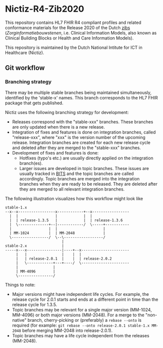 # Nictiz-R4-Zib2020

This repository contains HL7 FHIR R4 compliant profiles and related conformance materials for the Release 2020 of the Dutch [zibs](https://zibs.nl/wiki/Zorginformatiebouwstenen) (_Zorginformatiebouwstenen_, i.e. Clinical Information Models, also known as Clinical Building Blocks or Health and Care Information Models).

This repository is maintained by the Dutch National Intitute for ICT in Healthcare (Nictiz).

## Git workflow

### Branching strategy

There may be multiple stable branches being maintained simultaneously, identified by the 'stable-x' names. This branch corresponds to the HL7 FHIR package that gets published.

Nictiz uses the following branching strategy for development:

* Releases correspond with the "stable-xxx" branches. These branches are only updated when there is a new release.
* Integration of fixes and features is done on integration branches, called "release-xxx", where "xxx" is the version number of the upcoming release. Integration branches are created for each new release cycle and deleted after they are merged to the "stable-xxx" branches.
* Development of fixes and features is done:
  * Hotfixes (typo's etc.) are usually directly applied on the integration branch(es).
  * Larger issues are developed in topic branches. These issues are usually tracked in [BITS](https://bits.nictiz.nl) and the topic branches are called accordingly. Topic branches are merged into the integration branches when they are ready to be released. They are deleted after they are merged to all relevant integration branches.

The following illustration visualizes how this workflow might look like

```
stable-1.x
--x--x-----------------x------------+--x-----------------
  |  |                 |            |  |
  |  | release-1.3.5   |            |  | release-1.3.6
  |  \--------------+--|------------/  \-----+-----------
  |                 |  |                     |
  | MM-1024         |  | MM-2048             |
  \-----------------/  \--\------------------/
                          |
stable-2.x                |
-----x---x----------------|----+--x----------------------
     |   |                |    |  |
     |   | release-2.0.1  |    |  | release-2.0.2
     |   \------------+---+----/  \----------------------
     |                |
     | MM-4096        |
     \----------------/
```

Things to note:

* Major versions might have independent life cycles. For example, the release cycle for 2.0.1 starts and ends at a different point in time than the release cycle for 1.3.5.
* Topic branches may be relevant for a single major version (MM-1024, MM-4096) or both major versions (MM-2048). For a merge to the "non-native" branch, cherry-picking or (preferably) a `rebase --onto` is required (for example: `git rebase --onto release-2.0.1 stable-1.x MM-2048` before merging MM-2048 into release-2.0.1).
* Topic branches may have a life cycle independent from the releases (MM-2048).
